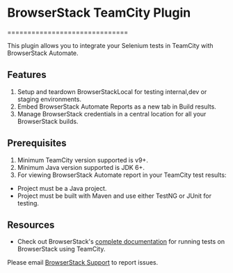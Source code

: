 # BrowserStack TeamCity Plugin
==============================

This plugin allows you to integrate your Selenium tests in TeamCity with BrowserStack Automate.

## Features
1. Setup and teardown BrowserStackLocal for testing internal,dev or staging environments. 
2. Embed BrowserStack Automate Reports as a new tab in Build results.
3. Manage BrowserStack credentials in a central location for all your BrowserStack builds.

## Prerequisites
1. Minimum TeamCity version supported is v9+.
2. Minimum Java version supported is JDK 6+.
3. For viewing BrowserStack Automate report in your TeamCity test results:
  * Project must be a Java project.
  * Project must be built with Maven and use either TestNG or JUnit for testing.

## Resources
* Check out BrowserStack's [complete documentation](https://www.browserstack.com/automate/teamcity) for running tests on BrowserStack using TeamCity.

Please email [BrowserStack Support](mailto:support@browserstack.com) to report issues.
